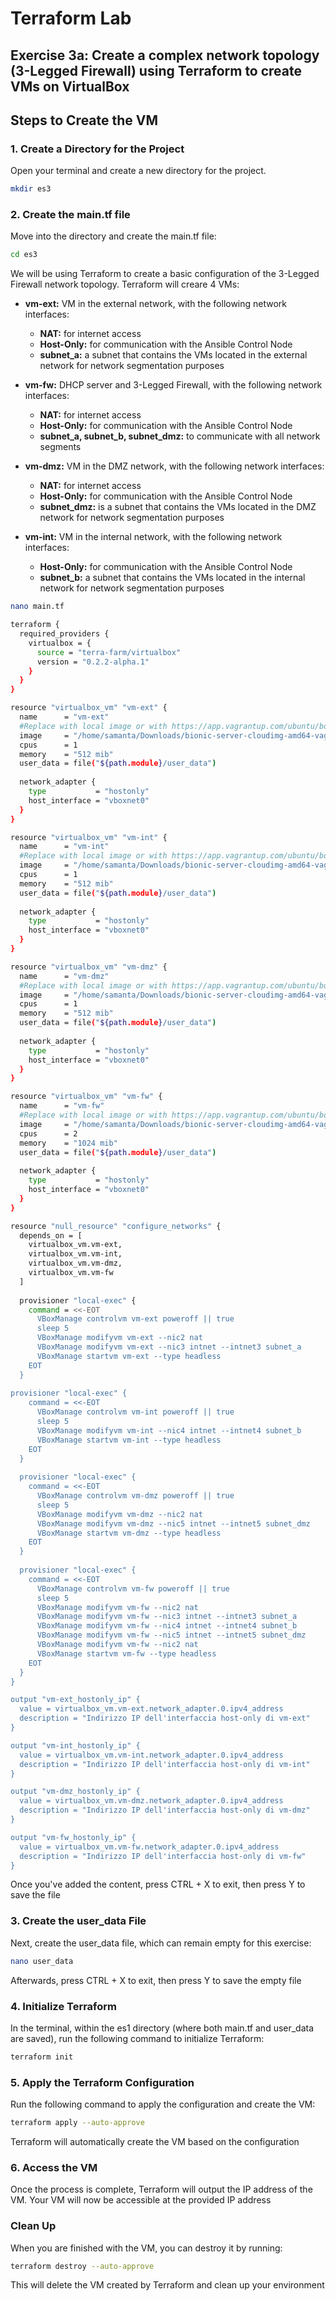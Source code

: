 # Terraform Lab

## Exercise 3a: Create a complex network topology (3-Legged Firewall) using Terraform to create VMs on VirtualBox 

## Steps to Create the VM

### 1. Create a Directory for the Project

Open your terminal and create a new directory for the project.

```bash
mkdir es3
```

### 2. Create the main.tf file
Move into the directory and create the main.tf file:
```bash
cd es3
```
We will be using Terraform to create a basic configuration of the 3-Legged Firewall network topology. Terraform will creare 4 VMs:
- **vm-ext:** VM in the external network, with the following network interfaces:
  - **NAT:**  for internet access
  - **Host-Only:** for communication with the Ansible Control Node
  - **subnet_a:** a subnet that contains the VMs located in the external network for network segmentation purposes
  
- **vm-fw:** DHCP server and 3-Legged Firewall, with the following network interfaces:
  - **NAT:**  for internet access
  - **Host-Only:** for communication with the Ansible Control Node
  - **subnet_a, subnet_b, subnet_dmz:** to communicate with all network segments

- **vm-dmz:** VM in the DMZ network, with the following network interfaces:
  - **NAT:**  for internet access
  - **Host-Only:** for communication with the Ansible Control Node
  - **subnet_dmz:** is a subnet that contains the VMs located in the DMZ network for network segmentation purposes
- **vm-int:** VM in the internal network, with the following network interfaces:
  - **Host-Only:** for communication with the Ansible Control Node
  - **subnet_b:** a subnet that contains the VMs located in the internal network for network segmentation purposes

```bash
nano main.tf
```

```bash
terraform {
  required_providers {
    virtualbox = {
      source = "terra-farm/virtualbox"
      version = "0.2.2-alpha.1"
    }
  }
}

resource "virtualbox_vm" "vm-ext" {
  name      = "vm-ext"
  #Replace with local image or with https://app.vagrantup.com/ubuntu/boxes/bionic64/versions/20180903.0.0/providers/virtualbox.box
  image     = "/home/samanta/Downloads/bionic-server-cloudimg-amd64-vagrant-20230607.0.1.box"
  cpus      = 1
  memory    = "512 mib"
  user_data = file("${path.module}/user_data")
  
  network_adapter {
    type           = "hostonly"
    host_interface = "vboxnet0"
  }
}

resource "virtualbox_vm" "vm-int" {
  name      = "vm-int"
  #Replace with local image or with https://app.vagrantup.com/ubuntu/boxes/bionic64/versions/20180903.0.0/providers/virtualbox.box
  image     = "/home/samanta/Downloads/bionic-server-cloudimg-amd64-vagrant-20230607.0.1.box"
  cpus      = 1
  memory    = "512 mib"
  user_data = file("${path.module}/user_data")
  
  network_adapter {
    type           = "hostonly"
    host_interface = "vboxnet0"
  }
}

resource "virtualbox_vm" "vm-dmz" {
  name      = "vm-dmz"
  #Replace with local image or with https://app.vagrantup.com/ubuntu/boxes/bionic64/versions/20180903.0.0/providers/virtualbox.box
  image     = "/home/samanta/Downloads/bionic-server-cloudimg-amd64-vagrant-20230607.0.1.box"
  cpus      = 1
  memory    = "512 mib"
  user_data = file("${path.module}/user_data")
  
  network_adapter {
    type           = "hostonly"
    host_interface = "vboxnet0"
  }
}

resource "virtualbox_vm" "vm-fw" {
  name      = "vm-fw"
  #Replace with local image or with https://app.vagrantup.com/ubuntu/boxes/bionic64/versions/20180903.0.0/providers/virtualbox.box
  image     = "/home/samanta/Downloads/bionic-server-cloudimg-amd64-vagrant-20230607.0.1.box"
  cpus      = 2
  memory    = "1024 mib"
  user_data = file("${path.module}/user_data")
  
  network_adapter {
    type           = "hostonly"
    host_interface = "vboxnet0"
  }
}

resource "null_resource" "configure_networks" {
  depends_on = [
    virtualbox_vm.vm-ext,
    virtualbox_vm.vm-int,
    virtualbox_vm.vm-dmz,
    virtualbox_vm.vm-fw
  ]
  
  provisioner "local-exec" {
    command = <<-EOT
      VBoxManage controlvm vm-ext poweroff || true
      sleep 5
      VBoxManage modifyvm vm-ext --nic2 nat
      VBoxManage modifyvm vm-ext --nic3 intnet --intnet3 subnet_a
      VBoxManage startvm vm-ext --type headless
    EOT
  }
  
provisioner "local-exec" {
    command = <<-EOT
      VBoxManage controlvm vm-int poweroff || true
      sleep 5
      VBoxManage modifyvm vm-int --nic4 intnet --intnet4 subnet_b
      VBoxManage startvm vm-int --type headless
    EOT
  }
  
  provisioner "local-exec" {
    command = <<-EOT
      VBoxManage controlvm vm-dmz poweroff || true
      sleep 5
      VBoxManage modifyvm vm-dmz --nic2 nat
      VBoxManage modifyvm vm-dmz --nic5 intnet --intnet5 subnet_dmz
      VBoxManage startvm vm-dmz --type headless
    EOT
  }
  
  provisioner "local-exec" {
    command = <<-EOT
      VBoxManage controlvm vm-fw poweroff || true
      sleep 5
      VBoxManage modifyvm vm-fw --nic2 nat
      VBoxManage modifyvm vm-fw --nic3 intnet --intnet3 subnet_a
      VBoxManage modifyvm vm-fw --nic4 intnet --intnet4 subnet_b
      VBoxManage modifyvm vm-fw --nic5 intnet --intnet5 subnet_dmz
      VBoxManage modifyvm vm-fw --nic2 nat
      VBoxManage startvm vm-fw --type headless
    EOT
  }
}

output "vm-ext_hostonly_ip" {
  value = virtualbox_vm.vm-ext.network_adapter.0.ipv4_address
  description = "Indirizzo IP dell'interfaccia host-only di vm-ext"
}

output "vm-int_hostonly_ip" {
  value = virtualbox_vm.vm-int.network_adapter.0.ipv4_address
  description = "Indirizzo IP dell'interfaccia host-only di vm-int"
}

output "vm-dmz_hostonly_ip" {
  value = virtualbox_vm.vm-dmz.network_adapter.0.ipv4_address
  description = "Indirizzo IP dell'interfaccia host-only di vm-dmz"
}

output "vm-fw_hostonly_ip" {
  value = virtualbox_vm.vm-fw.network_adapter.0.ipv4_address
  description = "Indirizzo IP dell'interfaccia host-only di vm-fw"
}
```
Once you've added the content, press CTRL + X to exit, then press Y to save the file

### 3. Create the user_data File

Next, create the user_data file, which can remain empty for this exercise:
```bash
nano user_data
```
Afterwards, press CTRL + X to exit, then press Y to save the empty file

### 4. Initialize Terraform

In the terminal, within the es1 directory (where both main.tf and user_data are saved), run the following command to initialize Terraform:
```bash
terraform init
```
### 5. Apply the Terraform Configuration

Run the following command to apply the configuration and create the VM:
```bash
terraform apply --auto-approve
```
Terraform will automatically create the VM based on the configuration

### 6. Access the VM
Once the process is complete, Terraform will output the IP address of the VM. Your VM will now be accessible at the provided IP address

### Clean Up

When you are finished with the VM, you can destroy it by running:
```bash
terraform destroy --auto-approve
```
This will delete the VM created by Terraform and clean up your environment

